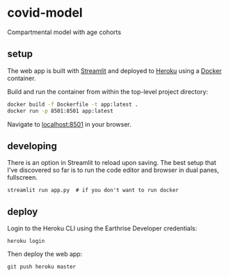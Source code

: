 # covid-model
Compartmental model with age cohorts

## setup

The web app is built with [Streamlit](https://www.streamlit.io) and deployed to [Heroku](https://www.heroku.com/) using a [Docker](https://www.docker.com/) container.

Build and run the container from within the top-level project directory:

```bash
docker build -f Dockerfile -t app:latest .
docker run -p 8501:8501 app:latest
```

Navigate to [localhost:8501](http://localhost:8501/) in your browser.

## developing
There is an option in Streamlit to reload upon saving. The best setup that I've discovered so far is to run the code editor and browser in dual panes, fullscreen.

```
streamlit run app.py  # if you don't want to run docker
```

## deploy

Login to the Heroku CLI using the Earthrise Developer credentials:

```
heroku login
```

Then deploy the web app:

```
git push heroku master
```
